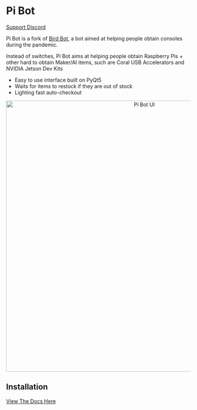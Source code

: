 # Pi Bot
[Support Discord](https://discord.gg/kfAqBKv)

Pi Bot is a fork of [Bird Bot](https://github.com/natewong1313/bird-bot), a bot aimed at helping people obtain consoles during the pandemic.

Instead of switches, Pi Bot aims at helping people obtain Raspberry Pis + other hard to obtain Maker/AI items, such are Coral USB Accelerators and NVIDIA Jetson Dev Kits

* Easy to use interface built on PyQt5
* Waits for items to restock if they are out of stock
* Lighting fast auto-checkout

<p align="center">
  <img src="https://i.imgur.com/TwPnLnl.png" alt="Pi Bot UI" width="738">
</p>

## Installation
[View The Docs Here](https://nateskicks13.gitbook.io/bird-bot/)
